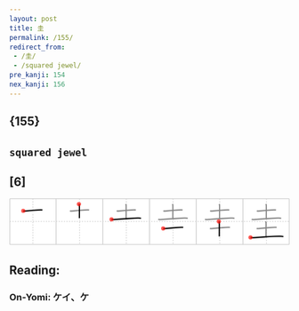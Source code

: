```yaml
---
layout: post
title: 圭
permalink: /155/
redirect_from:
 - /圭/
 - /squared jewel/
pre_kanji: 154
nex_kanji: 156
---
```


## {155}

## `squared jewel`

## [6]

<div class="stroke"><img src="../images/E59CAD.png" /></div>

## Reading:

### On-Yomi: ケイ、ケ
